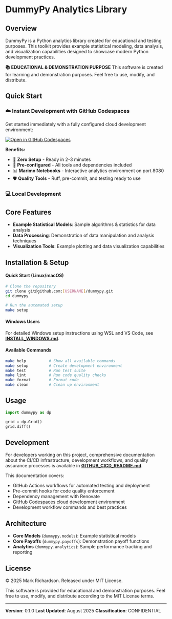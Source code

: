 # DummyPy Analytics Library

## Overview

DummyPy is a Python analytics library created for educational and testing purposes. This toolkit provides example statistical modeling, data analysis, and visualization capabilities designed to showcase modern Python development practices.

**📚 EDUCATIONAL & DEMONSTRATION PURPOSE**
This software is created for learning and demonstration purposes. Feel free to use, modify, and distribute.

## Quick Start

### ☁️ Instant Development with GitHub Codespaces

Get started immediately with a fully configured cloud development environment:

[![Open in GitHub Codespaces](https://github.com/codespaces/badge.svg)](https://codespaces.new/markrichardson/dummypy?quickstart=1)

**Benefits:**
- 🚀 **Zero Setup** - Ready in 2-3 minutes
- 🔧 **Pre-configured** - All tools and dependencies included
- 📊 **Marimo Notebooks** - Interactive analytics environment on port 8080
- 🛡️ **Quality Tools** - Ruff, pre-commit, and testing ready to use

### 💻 Local Development

## Core Features

- **Example Statistical Models**: Sample algorithms & statistics for data analysis
- **Data Processing**: Demonstration of data manipulation and analysis techniques
- **Visualization Tools**: Example plotting and data visualization capabilities

## Installation & Setup

#### Quick Start (Linux/macOS)

```bash
# Clone the repository
git clone git@github.com:[USERNAME]/dummypy.git
cd dummypy

# Run the automated setup
make setup
```

#### Windows Users

For detailed Windows setup instructions using WSL and VS Code, see **[INSTALL_WINDOWS.md](INSTALL_WINDOWS.md)**.

#### Available Commands

```bash
make help          # Show all available commands
make setup         # Create development environment
make test          # Run test suite
make lint          # Run code quality checks
make format        # Format code
make clean         # Clean up environment
```

## Usage

```python
import dummypy as dp

grid = dp.Grid()
grid.diff()
```

## Development

For developers working on this project, comprehensive documentation about the CI/CD infrastructure, development workflows, and quality assurance processes is available in **[GITHUB_CICD_README.md](GITHUB_CICD_README.md)**.

This documentation covers:
- GitHub Actions workflows for automated testing and deployment
- Pre-commit hooks for code quality enforcement
- Dependency management with Renovate
- GitHub Codespaces cloud development environment
- Development workflow commands and best practices

## Architecture

- **Core Models** (`dummypy.models`): Example statistical models
- **Core Payoffs** (`dummypy.payoffs`): Demonstration payoff functions
- **Analytics** (`dummypy.analytics`): Sample performance tracking and reporting

## License

© 2025 Mark Richardson. Released under MIT License.

This software is provided for educational and demonstration purposes. Feel free to use, modify, and distribute according to the MIT License terms.

---

**Version**: 0.1.0
**Last Updated**: August 2025
**Classification**: CONFIDENTIAL
